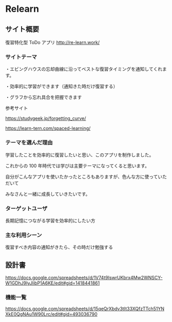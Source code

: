 # Relearn

## サイト概要

復習特化型 ToDo アプリ
http://re-learn.work/

### サイトテーマ

・エビングハウスの忘却曲線に沿ってベストな復習タイミングを通知してくれます。

・効率的に学習ができます（通知きた時だけ復習する）

・グラフから忘れ具合を把握できます


参考サイト

https://studygeek.jp/forgetting_curve/

https://learn-tern.com/spaced-learning/

### テーマを選んだ理由

学習したことを効率的に復習したいと思い、このアプリを制作しました。

これからの 100 年時代では学びは主要テーマになってくると思います。

自分がこんなアプリを使いたかったところもありますが、色んな方に使っていただいて

みなさんと一緒に成長していきたいです。

### ターゲットユーザ

長期記憶につながる学習を効率的にしたい方

### 主な利用シーン

復習すべき内容の通知がきたら、その時だけ勉強する

## 設計書

https://docs.google.com/spreadsheets/d/1V74t9IswrUKbrx4Mw2WNSCY-W1GDhJ9IyJlibP1A6KE/edit#gid=1418441861

### 機能一覧

<https://docs.google.com/spreadsheets/d/15qeQrXbdv3tIt33XQfzTTch51YNXkE0QgNAu1W90Lrc/edit#gid=493036790>
